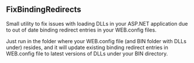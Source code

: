 ## FixBindingRedirects

Small utility to fix issues with loading DLLs in your ASP.NET application due to out of date 
binding redirect entries in your WEB.config files.

Just run in the folder where your WEB.config file (and BIN folder with DLLs under) resides,
and it will update existing binding redirect entries in WEB.config file to latest versions
of DLLs under your BIN directory.